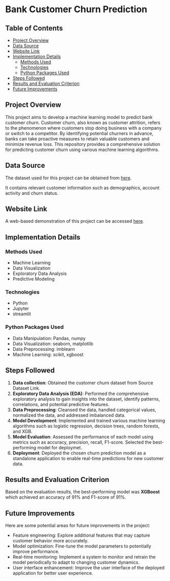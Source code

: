 # Bank Customer Churn Prediction

## Table of Contents
- [Project Overview](#project-overview)
- [Data Source](#data-source)
- [Website Link](#website-link)
- [Implementation Details](#implementation-details)
    - [Methods Used](#methods-used)
    - [Technologies](#technologies)
    - [Python Packages Used](#python-packages-used)
- [Steps Followed](#steps-followed)
- [Results and Evaluation Criterion](#results-and-evaluation-criterion)
- [Future Improvements](#future-improvements)

## Project Overview
This project aims to develop a machine learning model to predict bank customer churn. Customer churn, also known as customer attrition, refers to the phenomenon where customers stop doing business with a company or switch to a competitor. By identifying potential churners in advance, banks can take proactive measures to retain valuable customers and minimize revenue loss. This repository provides a comprehensive solution for predicting customer churn using various machine learning algorithms.

## Data Source
The dataset used for this project can be obtained from [here](https://www.kaggle.com/datasets/adammaus/predicting-churn-for-bank-customers).

It contains relevant customer information such as demographics, account activity and churn status. 

## Website Link

A web-based demonstration of this project can be accessed [here]().

## Implementation Details

### Methods Used
* Machine Learning
* Data Visualization
* Exploratory Data Analysis
* Predictive Modeling

### Technologies
* Python
* Jupyter
* streamlit

### Python Packages Used
* Data Manipulation: Pandas, numpy
* Data Visualization: seaborn, matplotlib
* Data Preprocessing: imblearn
* Machine Learning: scikit, xgboost
  
## Steps Followed

1. **Data collection**: Obtained the customer churn dataset from Source Dataset Link.
2. **Exploratory Data Analysis (EDA)**: Performed the comprehensive exploratory analysis to gain insights into the dataset, identify patterns, correlations, and potential predictive features.
3. **Data Preprocessing**: Cleansed the data, handled categorical values, normalized the data, and addressed imbalanced data.
4. **Model Development**: Implemented and trained various machine learning algorithms such as logistic regression, decision trees, random forests, and XGB.
5. **Model Evaluation**: Assessed the performance of each model using metrics such as accuracy, precision, recall, F1-score. Selected the best-performing model for deploymet.
6. **Deployment**: Deployed the chosen churn prediction model as a standalone application to enable real-time predictions for new customer data.

## Results and Evaluation Criterion

Based on the evaluation results, the best-performing model was **XGBoost** which achieved an accuracy of 91% and F1-score of 91%. 

## Future Improvements

Here are some potential areas for future improvements in the project:

* Feature engineering: Explore additional features that may capture customer behavior more accurately.
* Model optimization: Fine-tune the model parameters to potentially improve performance.
* Real-time monitoring: Implement a system to monitor and retrain the model periodically to adapt to changing customer dynamics.
* User interface enhancement: Improve the user interface of the deployed application for better user experience.






